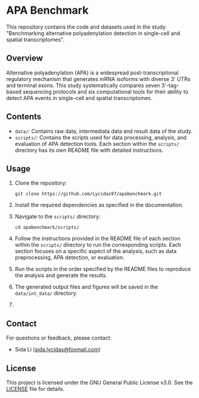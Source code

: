 # APA Benchmark

This repository contains the code and datasets used in the study "Benchmarking alternative polyadenylation detection in single-cell and spatial transcriptomes".

## Overview

Alternative polyadenylation (APA) is a widespread post-transcriptional regulatory mechanism that generates mRNA isoforms with diverse 3' UTRs and terminal exons. This study systematically compares seven 3'-tag-based sequencing protocols and six computational tools for their ability to detect APA events in single-cell and spatial transcriptomes.

## Contents

- `data/`: Contains raw data, intermediata data and result data of the study.
- `scripts/`: Contains the scripts used for data processing, analysis, and evaluation of APA detection tools. Each section within the `scripts/` directory has its own README file with detailed instructions.

## Usage

1. Clone the repository:
   ```
   git clone https://github.com/Lycidas97/apabenchmark.git
   ```

2. Install the required dependencies as specified in the documentation.

3. Navigate to the `scripts/` directory:
   ```
   cd apabenchmark/scripts/
   ```

4. Follow the instructions provided in the README file of each section within the `scripts/` directory to run the corresponding scripts. Each section focuses on a specific aspect of the analysis, such as data preprocessing, APA detection, or evaluation.

5. Run the scripts in the order specified by the README files to reproduce the analysis and generate the results.

6. The generated output files and figures will be saved in the `data/int_data/` directory.
7. 
## Contact

For questions or feedback, please contact:

- Sida Li (sida.lycidas@foxmail.com)

## License

This project is licensed under the GNU General Public License v3.0. See the [LICENSE](LICENSE) file for details.

